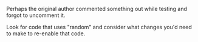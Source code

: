 Perhaps the original author commented something out while testing and forgot to uncomment it.

Look for code that uses "random" and consider what changes you'd need to make to re-enable that code.
